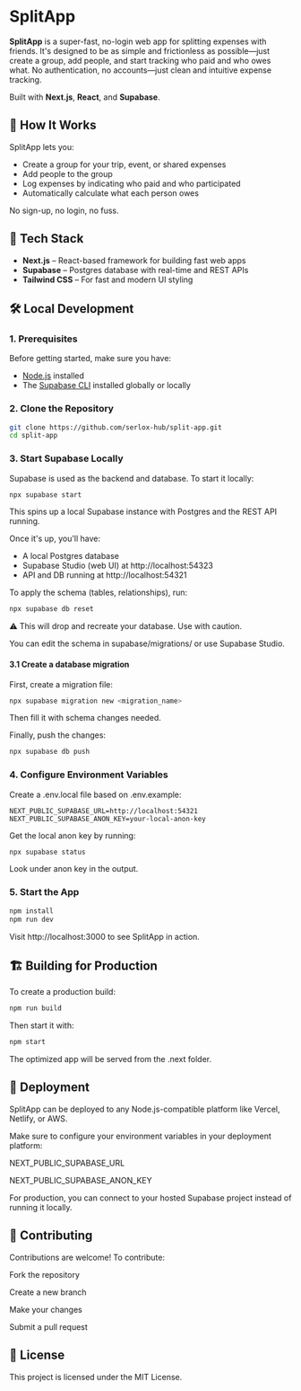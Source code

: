 # SplitApp

**SplitApp** is a super-fast, no-login web app for splitting expenses with friends. It's designed to be as simple and frictionless as possible—just create a group, add people, and start tracking who paid and who owes what. No authentication, no accounts—just clean and intuitive expense tracking.

Built with **Next.js**, **React**, and **Supabase**.

## 🚀 How It Works

SplitApp lets you:

- Create a group for your trip, event, or shared expenses
- Add people to the group
- Log expenses by indicating who paid and who participated
- Automatically calculate what each person owes

No sign-up, no login, no fuss.

## 🧱 Tech Stack

- **Next.js** – React-based framework for building fast web apps
- **Supabase** – Postgres database with real-time and REST APIs
- **Tailwind CSS** – For fast and modern UI styling

## 🛠️ Local Development

### 1. Prerequisites

Before getting started, make sure you have:

- [Node.js](https://nodejs.org/) installed
- The [Supabase CLI](https://supabase.com/docs/guides/cli) installed globally or locally

### 2. Clone the Repository

```bash
git clone https://github.com/serlox-hub/split-app.git
cd split-app
```

### 3. Start Supabase Locally

Supabase is used as the backend and database. To start it locally:

```bash
npx supabase start
```

This spins up a local Supabase instance with Postgres and the REST API running.

Once it's up, you'll have:

- A local Postgres database
- Supabase Studio (web UI) at http://localhost:54323
- API and DB running at http://localhost:54321

To apply the schema (tables, relationships), run:

```bash
npx supabase db reset
```

⚠️ This will drop and recreate your database. Use with caution.

You can edit the schema in supabase/migrations/ or use Supabase Studio.

#### 3.1 Create a database migration

First, create a migration file:

```bash
npx supabase migration new <migration_name>
```

Then fill it with schema changes needed.

Finally, push the changes:

```bash
npx supabase db push
```

### 4. Configure Environment Variables

Create a .env.local file based on .env.example:

```env
NEXT_PUBLIC_SUPABASE_URL=http://localhost:54321
NEXT_PUBLIC_SUPABASE_ANON_KEY=your-local-anon-key
```

Get the local anon key by running:

```bash
npx supabase status
```

Look under anon key in the output.

### 5. Start the App

```bash
npm install
npm run dev
```

Visit http://localhost:3000 to see SplitApp in action.

## 🏗️ Building for Production

To create a production build:

```bash
npm run build
```

Then start it with:

```bash
npm start
```

The optimized app will be served from the .next folder.

## 🚀 Deployment

SplitApp can be deployed to any Node.js-compatible platform like Vercel, Netlify, or AWS.

Make sure to configure your environment variables in your deployment platform:

NEXT_PUBLIC_SUPABASE_URL

NEXT_PUBLIC_SUPABASE_ANON_KEY

For production, you can connect to your hosted Supabase project instead of running it locally.

## 🤝 Contributing

Contributions are welcome! To contribute:

Fork the repository

Create a new branch

Make your changes

Submit a pull request

## 📄 License

This project is licensed under the MIT License.
